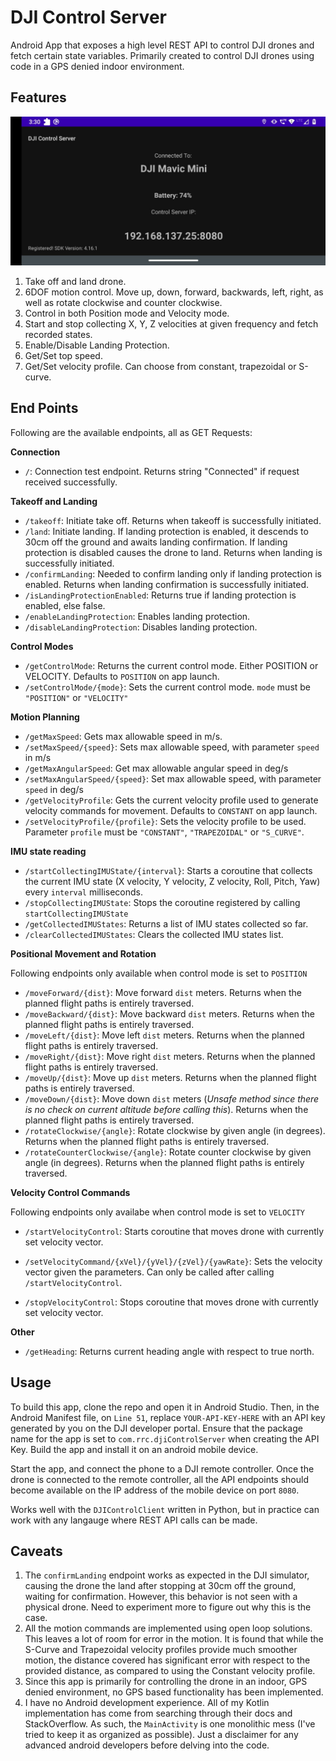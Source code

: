 # DJI Control Server

Android App that exposes a high level REST API to control DJI drones and fetch certain state variables. Primarily created to control DJI drones using code in a GPS denied indoor environment.

## Features

![Screen Shot](./SS.jpeg)

1. Take off and land drone.
2. 6DOF motion control. Move up, down, forward, backwards, left, right, as well as rotate clockwise and counter clockwise.
3. Control in both Position mode and Velocity mode.
3. Start and stop collecting X, Y, Z velocities at given frequency and fetch recorded states.
4. Enable/Disable Landing Protection.
5. Get/Set top speed.
6. Get/Set velocity profile. Can choose from constant, trapezoidal or S-curve.

## End Points

Following are the available endpoints, all as GET Requests:

**Connection**
* `/`: Connection test endpoint. Returns string "Connected" if request received successfully.

**Takeoff and Landing**

* `/takeoff`: Initiate take off. Returns when takeoff is successfully initiated.
* `/land`: Initiate landing. If landing protection is enabled, it descends to 30cm off the ground and awaits landing confirmation. If landing protection is disabled causes the drone to land. Returns when landing is successfully initiated.
* `/confirmLanding`: Needed to confirm landing only if landing protection is enabled. Returns when landing confirmation is successfully initiated.
* `/isLandingProtectionEnabled`: Returns true if landing protection is enabled, else false.
* `/enableLandingProtection`: Enables landing protection.
* `/disableLandingProtection`: Disables landing protection.

**Control Modes**

* `/getControlMode`: Returns the current control mode. Either POSITION or VELOCITY. Defaults to `POSITION` on app launch.
* `/setControlMode/{mode}`: Sets the current control mode. `mode` must be `"POSITION"` or `"VELOCITY"`

**Motion Planning**

* `/getMaxSpeed`: Gets max allowable speed in m/s.
* `/setMaxSpeed/{speed}`: Sets max allowable speed, with parameter `speed` in m/s
* `/getMaxAngularSpeed`: Get max allowable angular speed in deg/s
* `/setMaxAngularSpeed/{speed}`: Set max allowable speed, with parameter `speed` in deg/s
* `/getVelocityProfile`: Gets the current velocity profile used to generate velocity commands for movement. Defaults to `CONSTANT` on app launch.
* `/setVelocityProfile/{profile}`: Sets the velocity profile to be used. Parameter `profile` must be `"CONSTANT"`, `"TRAPEZOIDAL"` or `"S_CURVE"`.

**IMU state reading**

* `/startCollectingIMUState/{interval}`: Starts a coroutine that collects the current IMU state (X velocity, Y velocity, Z velocity, Roll, Pitch, Yaw) every `interval` milliseconds.
* `/stopCollectingIMUState`: Stops the coroutine registered by calling `startCollectingIMUState`
* `/getCollectedIMUStates`: Returns a list of IMU states collected so far.
* `/clearCollectedIMUStates`: Clears the collected IMU states list.

**Positional Movement and Rotation**

Following endpoints only available when control mode is set to `POSITION`

* `/moveForward/{dist}`: Move forward `dist` meters. Returns when the planned flight paths is entirely traversed.
* `/moveBackward/{dist}`: Move backward `dist` meters. Returns when the planned flight paths is entirely traversed.
* `/moveLeft/{dist}`: Move left `dist` meters. Returns when the planned flight paths is entirely traversed.
* `/moveRight/{dist}`: Move right `dist` meters. Returns when the planned flight paths is entirely traversed.
* `/moveUp/{dist}`: Move up `dist` meters. Returns when the planned flight paths is entirely traversed.
* `/moveDown/{dist}`: Move down `dist` meters (*Unsafe method since there is no check on current altitude before calling this*). Returns when the planned flight paths is entirely traversed.
* `/rotateClockwise/{angle}`: Rotate clockwise by given angle (in degrees). Returns when the planned flight paths is entirely traversed.
* `/rotateCounterClockwise/{angle}`: Rotate counter clockwise by given angle (in degrees). Returns when the planned flight paths is entirely traversed.

**Velocity Control Commands**

Following endpoints only availabe when control mode is set to `VELOCITY`

* `/startVelocityControl`: Starts coroutine that moves drone with currently set velocity vector.

* `/setVelocityCommand/{xVel}/{yVel}/{zVel}/{yawRate}`: Sets the velocity vector given the parameters. Can only be called after calling `/startVelocityControl`.

* `/stopVelocityControl`: Stops coroutine that moves drone with currently set velocity vector.

**Other**

* `/getHeading`: Returns current heading angle with respect to true north.


## Usage

To build this app, clone the repo and open it in Android Studio. Then, in the Android Manifest file, on `Line 51`, replace `YOUR-API-KEY-HERE` with an API key generated by you on the DJI developer portal. Ensure that the package name for the app is set to `com.rrc.djiControlServer` when creating the API Key. Build the app and install it on an android mobile device.

Start the app, and connect the phone to a DJI remote controller. Once the drone is connected to the remote controller, all the API endpoints should become available on the IP address of the mobile device on port `8080`.

Works well with the `DJIControlClient` written in Python, but in practice can work with any langauge where REST API calls can be made.

## Caveats

1. The `confirmLanding` endpoint works as expected in the DJI simulator, causing the drone the land after stopping at 30cm off the ground, waiting for confirmation. However, this behavior is not seen with a physical drone. Need to experiment more to figure out why this is the case.
2. All the motion commands are implemented using open loop solutions. This leaves a lot of room for error in the motion. It is found that while the S-Curve and Trapezoidal velocity profiles provide much smoother motion, the distance covered has significant error with respect to the provided distance, as compared to using the Constant velocity profile.
3. Since this app is primarily for controlling the drone in an indoor, GPS denied environment, no GPS based functionality has been implemented.
4. I have no Android development experience. All of my Kotlin implementation has come from searching through their docs and StackOverflow. As such, the `MainActivity` is one monolithic mess (I've tried to keep it as organized as possible). Just a disclaimer for any advanced android developers before delving into the code.